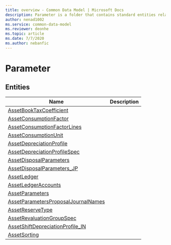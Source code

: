```yaml
---
title: overview - Common Data Model | Microsoft Docs
description: Parameter is a folder that contains standard entities related to the Common Data Model.
author: nenad1002
ms.service: common-data-model
ms.reviewer: deonhe
ms.topic: article
ms.date: 7/7/2020
ms.author: nebanfic
---
```


# Parameter


## Entities

|Name|Description|
|---|---|
|[AssetBookTaxCoefficient](AssetBookTaxCoefficient.md)||
|[AssetConsumptionFactor](AssetConsumptionFactor.md)||
|[AssetConsumptionFactorLines](AssetConsumptionFactorLines.md)||
|[AssetConsumptionUnit](AssetConsumptionUnit.md)||
|[AssetDepreciationProfile](AssetDepreciationProfile.md)||
|[AssetDepreciationProfileSpec](AssetDepreciationProfileSpec.md)||
|[AssetDisposalParameters](AssetDisposalParameters.md)||
|[AssetDisposalParameters_JP](AssetDisposalParameters_JP.md)||
|[AssetLedger](AssetLedger.md)||
|[AssetLedgerAccounts](AssetLedgerAccounts.md)||
|[AssetParameters](AssetParameters.md)||
|[AssetParametersProposalJournalNames](AssetParametersProposalJournalNames.md)||
|[AssetReserveType](AssetReserveType.md)||
|[AssetRevaluationGroupSpec](AssetRevaluationGroupSpec.md)||
|[AssetShiftDepreciationProfile_IN](AssetShiftDepreciationProfile_IN.md)||
|[AssetSorting](AssetSorting.md)||
